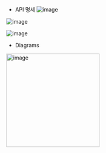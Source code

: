 - API 명세
![image](https://github.com/jiinse0/spring_Lv2/assets/130745679/7f680213-e31a-4dd4-b168-a302b7aec1c9)

![image](https://github.com/jiinse0/spring_Lv2/assets/130745679/873a36d2-110b-4d95-ba9e-4c70f5ec2531)

![image](https://github.com/jiinse0/spring_Lv2/assets/130745679/59505fc1-39fb-4cfd-9228-fe52a28198f1)

- Diagrams

<img width="246" alt="image" src="https://github.com/jiinse0/spring_Lv2/assets/130745679/5de6ccfe-d126-4ba8-87bf-8d69d73f9943">
